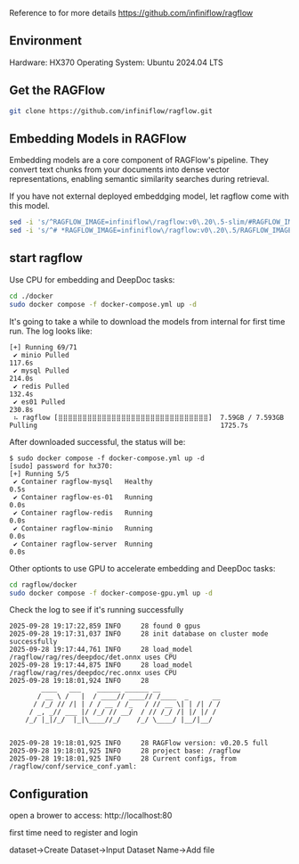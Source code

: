 

Reference to for more details
https://github.com/infiniflow/ragflow

## Environment
Hardware: HX370
Operating System: Ubuntu 2024.04 LTS

## Get the RAGFlow

```bash
git clone https://github.com/infiniflow/ragflow.git
```


## Embedding Models in RAGFlow
Embedding models are a core component of RAGFlow's pipeline. They convert text chunks from your documents into dense vector representations, enabling semantic similarity searches during retrieval.

If you have not external deployed embeddging model, let ragflow come with this model.

```bash
sed -i 's/^RAGFLOW_IMAGE=infiniflow\/ragflow:v0\.20\.5-slim/#RAGFLOW_IMAGE=infiniflow\/ragflow:v0\.20\.5-slim/' ./docker/.env
sed -i 's/^# *RAGFLOW_IMAGE=infiniflow\/ragflow:v0\.20\.5/RAGFLOW_IMAGE=infiniflow\/ragflow:v0\.20\.5/' ./docker/.env
```


## start ragflow

Use CPU for embedding and DeepDoc tasks:
```bash
cd ./docker
sudo docker compose -f docker-compose.yml up -d
```

It's going to take a while to download the models from internal for first time run. The log looks like:
```
[+] Running 69/71
 ✔ minio Pulled                                                                                                      117.6s
 ✔ mysql Pulled                                                                                                      214.0s
 ✔ redis Pulled                                                                                                      132.4s
 ✔ es01 Pulled                                                                                                       230.8s
 ⠦ ragflow [⣿⣿⣿⣿⣿⣿⣿⣿⣿⣿⣿⣿⣿⣿⣿⣿⣿⣿⣿⣿⣿⣿⣿⣿⣿⣿⣿⣿⣿⣿⣿]  7.59GB / 7.593GB Pulling                                              1725.7s
```
After downloaded successful, the status will be:

```
$ sudo docker compose -f docker-compose.yml up -d
[sudo] password for hx370:
[+] Running 5/5
 ✔ Container ragflow-mysql   Healthy                                                                                   0.5s
 ✔ Container ragflow-es-01   Running                                                                                   0.0s
 ✔ Container ragflow-redis   Running                                                                                   0.0s
 ✔ Container ragflow-minio   Running                                                                                   0.0s
 ✔ Container ragflow-server  Running                                                                                   0.0s

```



Other optionts to use GPU to accelerate embedding and DeepDoc tasks:
```bash
cd ragflow/docker
sudo docker compose -f docker-compose-gpu.yml up -d
```

Check the log to see if it's running successfully

```
2025-09-28 19:17:22,859 INFO     28 found 0 gpus
2025-09-28 19:17:31,037 INFO     28 init database on cluster mode successfully
2025-09-28 19:17:44,761 INFO     28 load_model /ragflow/rag/res/deepdoc/det.onnx uses CPU
2025-09-28 19:17:44,875 INFO     28 load_model /ragflow/rag/res/deepdoc/rec.onnx uses CPU
2025-09-28 19:18:01,924 INFO     28
        ____   ___    ______ ______ __
       / __ \ /   |  / ____// ____// /____  _      __
      / /_/ // /| | / / __ / /_   / // __ \| | /| / /
     / _, _// ___ |/ /_/ // __/  / // /_/ /| |/ |/ /
    /_/ |_|/_/  |_|\____//_/    /_/ \____/ |__/|__/


2025-09-28 19:18:01,925 INFO     28 RAGFlow version: v0.20.5 full
2025-09-28 19:18:01,925 INFO     28 project base: /ragflow
2025-09-28 19:18:01,925 INFO     28 Current configs, from /ragflow/conf/service_conf.yaml:

```


## Configuration

open a brower to access:
http://localhost:80

first time need to register and login


dataset->Create Dataset->Input Dataset Name->Add file

